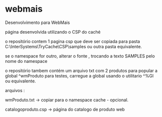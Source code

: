 # webmais
Desenvolvimento para WebMais

página desenvolvida utilizando o CSP do caché

o repositório contem 1 pagina csp que deve ser copiada para pasta C:\InterSystems\TryCache\CSP\samples ou outra pasta equivalente.

se o namespace for outro, alterar o fonte , trocando a texto SAMPLES pelo nome do namespace

o repositório tambem contém um arquivo txt com 2 produtos para popular a global ^wmProduto para testes, carregue a global usando o utilitario ^%GI ou equivalente. 

arquivos :

wmProduto.txt   ->   copiar para o namespace cache - opcional.


catalogoproduto.csp    ->   página do catalogo de produto web


